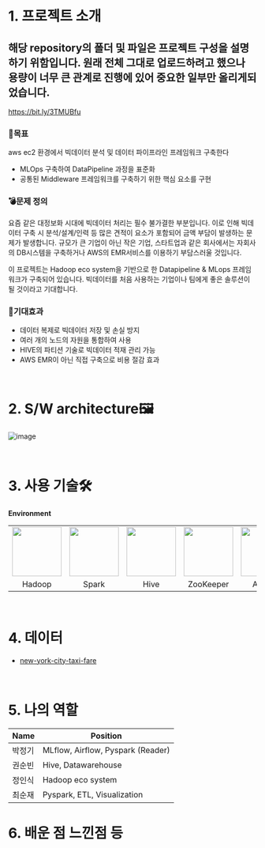 # 1. 프로젝트 소개

## 해당 repository의 폴더 및 파일은 프로젝트 구성을 설명하기 위함입니다. 원래 전체 그대로 업로드하려고 했으나 용량이 너무 큰 관계로 진행에 있어 중요한 일부만 올리게되었습니다.

<!-- 깃헙 폴더 구조에 대한 설명, 실제 클러스터의 내용을 다 올릴 수가 없음 용량이 너무 크다 프로젝트의 필수적인 부분만 가져옴 -->

https://bit.ly/3TMUBfu

### 🎯목표

aws ec2 환경에서 빅데이터 분석 및 데이터 파이프라인 프레임워크 구축한다

-   MLOps 구축하여 DataPipeline 과정을 표준화
-   공통된 Middleware 프레임워크를 구축하기 위한 핵심 요소를 구현

### 💣문제 정의

요즘 같은 대정보화 시대에 빅데이터 처리는 필수 불가결한 부분입니다.
이로 인해 빅데이터 구축 시 분석/설계/인력 등 많은 견적이 요소가 포함되어 금액 부담이 발생하는 문제가 발생합니다. 규모가 큰 기업이 아닌 작은 기업, 스타트업과 같은 회사에서는 자회사의 DB시스템을 구축하거나 AWS의 EMR서비스를 이용하기 부담스러울 것입니다.

이 프로젝트는 Hadoop eco system을 기반으로 한 Datapipeline & MLops 프레임워크가 구축되어 있습니다. 빅데이터를 처음 사용하는 기업이나 팀에게 좋은 솔루션이 될 것이라고 기대합니다.

### 🧐기대효과

-   데이터 복제로 빅데이터 저장 및 손실 방지
-   여러 개의 노드의 자원을 통합하여 사용
-   HIVE의 파티션 기술로 빅데이터 적재 관리 가능
-   AWS EMR이 아닌 직접 구축으로 비용 절감 효과

<br>

# 2. S/W architecture🖼

![image](https://user-images.githubusercontent.com/76522430/198029901-2f54ab0a-2024-4410-9015-2bee589b8dfe.png)

<br>

# 3. 사용 기술🛠

**Environment**

   <table>
     <tr>
       <td><img src="https://user-images.githubusercontent.com/76522430/198021898-f24ba09d-ce68-4e24-90e3-270474005a16.png" width="100" height="100"></td>
       <td><img src="https://user-images.githubusercontent.com/76522430/198022023-a9a60c8e-99c3-4617-8f31-d43f36c7c6c9.png" width="100" height="100"></td>
       <td><img src="https://user-images.githubusercontent.com/76522430/198022648-a500b32d-1cb3-4d05-a6e5-f237bb688706.png" width="100" height="100"></td>
       <td><img src="https://user-images.githubusercontent.com/76522430/198023323-77c9e225-df0c-4d70-8ed2-c469971c7885.png" width="100" height="100"></td>
       <td><img src="https://user-images.githubusercontent.com/76522430/198021555-0a36d140-73da-48ea-aa96-171633a9fe4a.png" width="100" height="100"></td>
       <td><img src="https://user-images.githubusercontent.com/76522430/198021660-c3e1dd6f-8458-41f3-8dc1-e339a1bbeb55.png" width="100" height="100"></td>
       <td><img src="https://user-images.githubusercontent.com/76522430/198021734-df31223a-0b68-461d-98d4-045ae4c03f6b.png" width="100" height="100"></td>
     </tr>
     <tr>
       <td align=center>Hadoop</td>
       <td align=center>Spark</td>
       <td align=center>Hive</td>
        <td align=center>ZooKeeper</td>
       <td align=center>Airflow</td>
       <td align=center>AWS S3</td>
       <td align=center>MLflow</td>
     </tr>
   </table>

<br>

# 4. 데이터

-   [new-york-city-taxi-fare](https://www.kaggle.com/competitions/new-york-city-taxi-fare-prediction/data)<br>

   <br>

# 5. 나의 역할

| Name   | Position                          |
| ------ | --------------------------------- |
| 박정기 | MLflow, Airflow, Pyspark (Reader) |
| 권순빈 | Hive, Datawarehouse               |
| 정인식 | Hadoop eco system                 |
| 최순재 | Pyspark, ETL, Visualization       |

# 6. 배운 점 느낀점 등

<br> <br>
